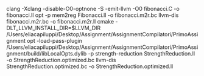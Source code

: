 clang -Xclang -disable-O0-optnone -S -emit-llvm -O0 fibonacci.C -o fibonacci.ll
opt -p mem2reg Fibonacci.ll -o fibonacci.m2r.bc
llvm-dis fibonacci.m2r.bc -o fibonacci.m2r.ll
cmake -DLT_LLVM_INSTALL_DIR=$LLVM_DIR /Users/eliacapiluppi/Desktop/Assignment/AssignmentCompilatori/PrimoAssignment
opt -load-pass-plugin /Users/eliacapiluppi/Desktop/Assignment/AssignmentCompilatori/PrimoAssignment/build/libLocalOpts.dylib -p strength-reduction StrengthReduction.ll -o StrengthReduction.optimized.bc
llvm-dis StrengthReduction.optimized.bc -o StrengthReduction.optimized.ll